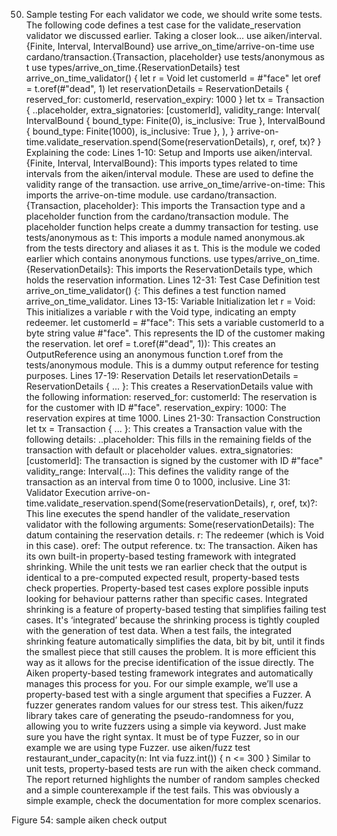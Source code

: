 50. Sample testing 
For each validator we code, we should write some tests. The following code defines a test case for the validate_reservation validator we discussed earlier. Taking a closer look...
use aiken/interval.{Finite, Interval, IntervalBound}
use arrive_on_time/arrive-on-time
use cardano/transaction.{Transaction, placeholder}
use tests/anonymous as t
use types/arrive_on_time.{ReservationDetails}
test arrive_on_time_validator() {
 let r = Void
 let customerId = #"face"
 let oref = t.oref(#"dead", 1)
 let reservationDetails =
   ReservationDetails { reserved_for: customerId, reservation_expiry: 1000 }
 let tx =
   Transaction {
     ..placeholder,
     extra_signatories: [customerId],
     validity_range: Interval(
       IntervalBound { bound_type: Finite(0), is_inclusive: True },
       IntervalBound { bound_type: Finite(1000), is_inclusive: True },
     ),
   }
 arrive-on-time.validate_reservation.spend(Some(reservationDetails), r, oref, tx)?
}
Explaining the code:
Lines 1-10: Setup and Imports
use aiken/interval.{Finite, Interval, IntervalBound}: This imports types related to time intervals from the aiken/interval module. These are used to define the validity range of the transaction.
use arrive_on_time/arrive-on-time: This imports the arrive-on-time module.
use cardano/transaction.{Transaction, placeholder}: This imports the Transaction type and a placeholder function from the cardano/transaction module. The placeholder function helps create a dummy transaction for testing.
use tests/anonymous as t: This imports a module named anonymous.ak from the tests directory and aliases it as t. This is the module we coded earlier which contains anonymous functions.
use types/arrive_on_time.{ReservationDetails}: This imports the ReservationDetails type, which holds the reservation information.
Lines 12-31: Test Case Definition
test arrive_on_time_validator() {: This defines a test function named arrive_on_time_validator.
Lines 13-15: Variable Initialization
let r = Void: This initializes a variable r with the Void type, indicating an empty redeemer.
let customerId = #"face": This sets a variable customerId to a byte string value #"face". This represents the ID of the customer making the reservation.
 let oref = t.oref(#"dead", 1)): This creates an OutputReference using an anonymous function t.oref from the tests/anonymous module. This is a dummy output reference for testing purposes.
Lines 17-19: Reservation Details
let reservationDetails =  ReservationDetails {  ... }: This creates a ReservationDetails value with the following information:
reserved_for: customerId: The reservation is for the customer with ID #"face".
reservation_expiry: 1000: The reservation expires at time 1000.
Lines 21-30: Transaction Construction
let tx = Transaction { ... }: This creates a Transaction value with the following details:
..placeholder: This  fills in the remaining fields of the transaction with default or placeholder values.
extra_signatories: [customerId]: The transaction is signed by the customer with ID #"face"
validity_range: Interval(...): This defines the validity range of the transaction as an interval from time 0 to 1000, inclusive.
Line 31: Validator Execution
 arrive-on-time.validate_reservation.spend(Some(reservationDetails), r, oref, tx)?: This line executes the spend handler of the validate_reservation validator with the following arguments:
Some(reservationDetails): The datum containing the reservation details.
r: The redeemer (which is Void in this case).
oref: The output reference.
tx: The transaction.
Aiken has its own built-in property-based testing framework with integrated shrinking. While the unit tests we ran earlier check that the output is identical to a pre-computed expected result, property-based tests check properties. Property-based test cases explore possible inputs looking for behaviour patterns rather than specific cases.
Integrated shrinking is a feature of property-based testing that simplifies failing test cases. It's ‘integrated’ because the shrinking process is tightly coupled with the generation of test data. When a test fails, the integrated shrinking feature automatically simplifies the data, bit by bit, until it finds the smallest piece that still causes the problem. It is more efficient this way as it allows for the precise identification of the issue directly. The Aiken property-based testing framework integrates and automatically manages this process for you.
For our simple example, we’ll use a property-based test with a single argument that specifies a Fuzzer. A fuzzer generates random values for our stress test. This aiken/fuzz library takes care of generating the pseudo-randomness for you, allowing you to write fuzzers using a simple via keyword. Just make sure you have the right syntax. It must be of type Fuzzer<a>, so in our example we are using type Fuzzer<Int>. 
use aiken/fuzz
test restaurant_under_capacity(n: Int via fuzz.int()) {
 n <= 300
}
Similar to unit tests, property-based tests are run with the aiken check command. The report returned highlights the number of random samples checked and a simple counterexample if the test fails. This was obviously a simple example, check the documentation for more complex scenarios.

Figure 54: sample aiken check output 
